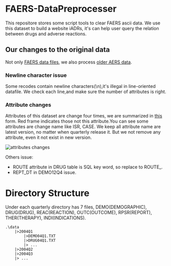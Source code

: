 # FAERS-DataPreprocesser
This repositore stores some script tools to clear FAERS ascii data. We use this dataset to build a website iADRs, it's can help user query the relation between drugs and adverse reactions.

## Our changes to the original data
Not only [FAERS data files](http://www.fda.gov/Drugs/GuidanceComplianceRegulatoryInformation/Surveillance/AdverseDrugEffects/ucm082193.htm), we also process [older AERS data](http://www.fda.gov/Drugs/GuidanceComplianceRegulatoryInformation/Surveillance/AdverseDrugEffects/ucm083765.htm).

### Newline character issue
Some recodes contain newline characters(\n),it's illegal in line-oriented datafile. We check each line,and make sure the number of attributes is right.

### Attribute changes
Attributes of this dataset are change four times, we are summarized in  [this](https://docs.google.com/spreadsheets/d/1EmKrWoOgbV9tZPOFrOHlHarW_TGz1uwyFuPMZ6DKGSg/edit?usp=sharing) form. Red frame indicates those not this attribute.You can see some attributes are change name like ISR, CASE. We keep all attribute name are latest version, no matter when quarterly release it. But we not remove any attribute, even it not exist in new version.

![attributes changes](http://phate334.github.io/FAERS-DataPreprocesser/attr_change.PNG)

Others issue:
* ROUTE attribute in DRUG table is SQL key word, so replace to ROUTE_.
* REPT_DT in DEMO12Q4 issue.


# Directory Structure

Under each quarterly directory has 7 files, DEMO(DEMOGRAPHIC), DRUG(DRUG), REAC(REACTION), OUTC(OUTCOME), RPSR(REPORT), THER(THERAPY), INDI(INDICATIONS).

    .\data
        |>2004Q1
            |>DEMO04Q1.TXT
            |>DRUG04Q1.TXT
            |> ...
        |>2004Q2
        |>2004Q3
        |> ...
